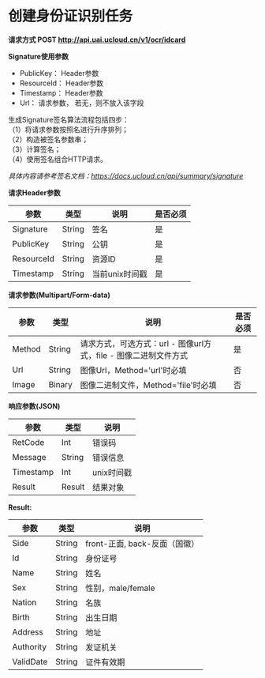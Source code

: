 

# 创建身份证识别任务

**请求方式 POST http://api.uai.ucloud.cn/v1/ocr/idcard**

**Signature使用参数**

- PublicKey： Header参数
- ResourceId： Header参数
- Timestamp： Header参数
- Url： 请求参数， 若无，则不放入该字段

生成Signature签名算法流程包括四步：  
（1）将请求参数按照名进行升序排列；  
（2）构造被签名参数串；  
（3）计算签名；  
（4）使用签名组合HTTP请求。  

*具体内容请参考签名文档：https://docs.ucloud.cn/api/summary/signature*

**请求Header参数**

| 参数 | 类型 | 说明 | 是否必须 |
| ---- | ---- | ---- | -------- |
| Signature | String | 签名 | 是 |
| PublicKey | String | 公钥 | 是 |
| ResourceId | String | 资源ID | 是 |
| Timestamp | String | 当前unix时间戳 | 是 |

**请求参数(Multipart/Form-data)**

| 参数 | 类型 | 说明 | 是否必须 |
| ---- | ---- | ---- | -------- |
| Method | String | 请求方式，可选方式：url - 图像url方式，file - 图像二进制文件方式 | 是 |
| Url | String | 图像Url，Method='url'时必填 | 否 |
| Image | Binary | 图像二进制文件，Method='file'时必填 | 否 |


**响应参数(JSON)**

| 参数 | 类型 | 说明 |
| ---- | ---- | ---- |
| RetCode | Int | 错误码 |
| Message | String | 错误信息 |
| Timestamp | Int | unix时间戳 |
| Result | Result | 结果对象 |

**Result:**

| 参数 | 类型 | 说明 |
| ---- | ---- | ---- |
| Side | String | front-正面, back-反面（国徽）|
| Id | String | 身份证号 |
| Name | String | 姓名 |
| Sex | String | 性别，male/female |
| Nation | String | 名族 |
| Birth | String | 出生日期 |
| Address | String | 地址 |
| Authority | String | 发证机关 |
| ValidDate | String | 证件有效期 |